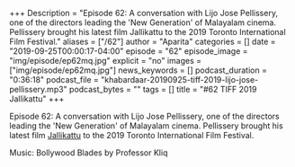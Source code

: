+++
Description = "Episode 62: A conversation with Lijo Jose Pellissery, one of the directors leading the 'New Generation' of Malayalam cinema. Pellissery brought his latest film Jallikattu to the 2019 Toronto International Film Festival."
aliases = ["/62"]
author = "Aparita"
categories = []
date = "2019-09-25T00:00:17-04:00"
episode = "62"
episode_image = "img/episode/ep62mq.jpg"
explicit = "no"
images = ["img/episode/ep62mq.jpg"]
news_keywords = []
podcast_duration = "0:36:18"
podcast_file = "khabardaar-20190925-tiff-2019-lijo-jose-pellissery.mp3"
podcast_bytes = ""
tags = []
title = "#62 TIFF 2019 Jallikattu"
+++

Episode 62: A conversation with Lijo Jose Pellissery, one of the directors leading the 'New Generation' of Malayalam cinema. Pellissery brought his latest film [Jallikattu](https://www.youtube.com/watch?v=i50PFjOMU-I&t=25s) to the 2019 Toronto International Film Festival.

Music: Bollywood Blades by Professor Kliq